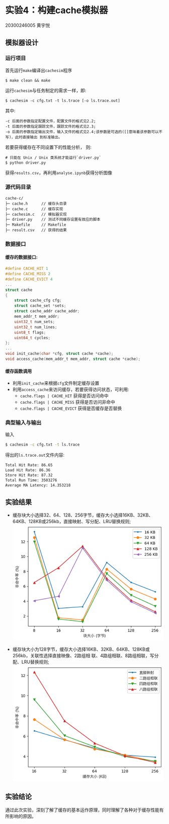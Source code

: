 # 实验4：构建cache模拟器

20300246005 黄宇悦

## 模拟器设计
### 运行项目
首先运行`make`编译出`cachesim`程序
```
$ make clean && make
```
运行`cachesim`与任务制定的需求一样，即:
```
$ cachesim -c cfg.txt -t ls.trace [-o ls.trace.out]
```
其中:
```
-c 后面的参数指定配置文件，配置文件的格式见2.2;
-t 后面的参数指定跟踪文件，跟踪文件的格式见2.3;
-o 后面的参数指定输出文件，输入文件的格式见2.4;该参数是可选的([]意味着该参数可以不写)，此时直接输出 到标准输出。
```
若要获得缓存在不同设置下的性能分析， 则:
```
# 只能在 Unix / Unix 类系统才能运行`driver.py`
$ python driver.py
```
获得`results.csv`，再利用`analyse.ipynb`获得分析图像

### 源代码目录
```sh
cache-c/
├─ cache.h      // 缓存头目录
├─ cache.c      // 缓存实现
├─ cachesim.c   // 模拟器实现
├─ driver.py    // 测试不同缓存设置有效应的脚本
├─ Makefile     // Makefile
├─ result.csv   // 获得的结果
```

### 数据接口
#### 缓存的数据接口:
```c
#define CACHE_HIT 1
#define CACHE_MISS 2
#define CACHE_EVICT 4
...
struct cache
{
    struct cache_cfg cfg;
    struct cache_set *sets;
    struct cache_addr cache_addr;
    mem_addr_t mem_addr;
    uint32_t num_sets;
    uint32_t num_lines;
    uint8_t flags;
    uint64_t cycles;
};
...
void init_cache(char *cfg, struct cache *cache);
void access_cache(mem_addr_t mem_addr, struct cache *cache);
```
#### 缓存函数调用
- 利用`init_cache`来根据`cfg`文件制定缓存设置
- 利用`access_cache`来访问缓存，若要获得访问状态，可利用:
    - `cache.flags | CACHE_HIT` 获得是否访问命中
    - `cache.flags | CACHE_MISS` 获得是否访问非命中
    - `cache.flags | CACHE_EVICT` 获得是否缓存是否替换

### 典型输入与输出
输入
```sh
$ cachesim -c cfg.txt -t ls.trace
```
得出的`ls.trace.out`文件内容:
```
Total Hit Rate: 86.65
Load Hit Rate: 86.36
Store Hit Rate: 87.32
Total Run Time: 3503276
Average MA Latency: 14.353218
```

## 实验结果
- 缓存块大小选择32、64、128、256字节，缓存大小选择16KB、32KB、64KB、128KB或256kb，直接映射、写分配、LRU替换规则;
![graph-1](./graph-1.png)

- 缓存块大小为128字节，缓存大小选择16KB、32KB、64KB、128KB或256kb，关联性选择直接映像、2路组相 联、4路组相联、8路组相联，写分配、LRU替换规则;
![graph-2](./graph-2.png)

## 实验结论
通过此次实验，深刻了解了缓存的基本运作原理，同时理解了各种对于缓存性能有所影响的原因。

